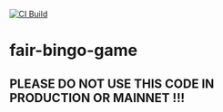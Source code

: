 [![CI Build](https://github.com/VenimirPetkov/fair-bingo-game/actions/workflows/main.yml/badge.svg)](https://https://github.com/VenimirPetkov/fair-bingo-game/actions?query=workflow%3A%22CI+Build%22)
# fair-bingo-game
## PLEASE DO NOT USE THIS CODE IN PRODUCTION OR MAINNET !!!